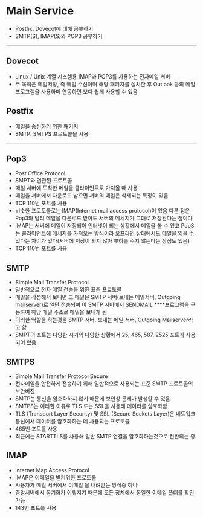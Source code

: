 # Main Service
- Postfix, Dovecot에 대해 공부하기
- SMTP(S), IMAP(S)와 POP3 공부하기

---

## Dovecot

- Linux / Unix 계열 시스템용 IMAP과 POP3를 사용하는 전자메일 서버
- 주 목적은 메일저장, 즉 메일 수신이며 해당 패키지를 설치한 후 Outlook 등의 메일 프로그램을 사용하며 연동하면 보다 쉽게 사용할 수 있음

## Postfix

- 메일을 송신하기 위한 패키지
- SMTP. SMTPS 프로토콜을 사용

---

## Pop3

- Post Office Protocol
- SMPT와 연관된 프로토콜
- 메일 서버에 도착한 메일을 클라이언트로 가져올 때 사용
- 메일을 서버에서 다운로드 받으면 서버의 메일은 삭제되는 특징이 있음
- TCP 110번 포트를 사용
- 비슷한 프로토콜로는 IMAP(Internet mail access protocol)이 있음 다른 점은 Pop3와 달리 메일을 다운로드 받아도 서버의 메세지가 그대로 저장된다는 점이다
- IMAP는 서버에 메일이 저장되어 인터넷이 되는 상황에서 메일을 볼 수 있고 Pop3는 클라이언트에 메세지를 가져오는 방식이라 오프라인 상태에서도 메일을 읽을 수 있다는 차이가 있다(서버에 저장이 되지 않아 부하를 주지 않는다는 장점도 있음)
- TCP 110번 포트를 사용

## SMTP

- Simple Mail Transfer Protocol
- 일반적으로 전자 메일 전송을 위한 표준 프로토콜
- 메일을 작성해서 보내면 그 메일은 SMTP 서버(보내는 메일서버, Outgoing mailserver)로 일단 전송되며 이 SMTP 서버에서 SENDMAIL ****프로그램을 구동하여 해당 메일 주소로 메일을 보내게 됨
- 이러한 역할을 하는것을 SMTP 서버, 보내는 메일 서버, Outgoing Mailserver라고 함
- SMPT의 포트는 다양한 시기와 다양한 상황에서 25, 465, 587, 2525 포트가 사용되어 왔음

## SMTPS

- Simple Mail Transfer Protocol Secure
- 전자메일을 안전하게 전송하기 위해 일반적으로 사용되는 표준 SMTP 프로토콜의 보안버젼
- SMTP는 통신을 암호화하지 않기 때문에 보안상 문제가 발생할 수 있음
- SMTPS는 이러한 이유로 TLS 또는 SSL을 사용해 데이터를 암호화함
- TLS (Transport Layer Security) 및 SSL (Secure Sockets Layer)은 네트워크 통신에서 데이터를 암호화하는 데 사용되는 프로토콜
- 465번 포트를 사용
- 최근에는 STARTTLS를 사용해 일반 SMTP 연결을 암호화하는것으로 전환되는 중

## IMAP

- Internet Map Access Protocol
- IMAP은 이메일을 받기위한 프로토콜
- 사용자가 메일 서버에서 이메일 을 내려받는 방식중 하나
- 중앙서버에서 동기화가 이뤄지기 때문에 모든 장치에서 동일한 이메일 폴더를 확인 가능
- 143번 포트를 사용